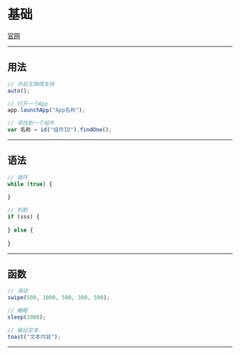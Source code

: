 # 基础

[官网](http://doc.autoxjs.com)

---
## 用法

```javascript
// 开启无障碍支持
auto();

// 打开一个App
app.launchApp("App名称");

// 寻找到一个组件
var 名称 = id("组件ID").findOne();
```

---
## 语法

```javascript
// 循环
while (true) {
  
}

// 判断
if (sss) {
  
} else {
  
}

```

---
## 函数

```javascript
// 滑动
swipe(500, 1000, 500, 300, 500);

// 睡眠
sleep(1000);

// 输出文本
toast("文本内容");

```

---
